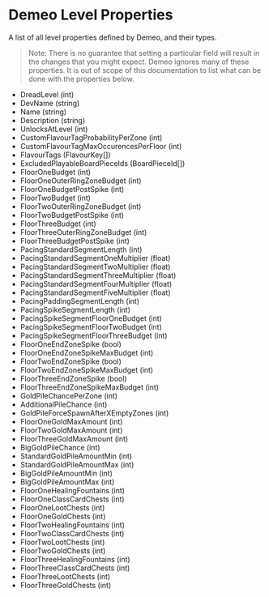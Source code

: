 # Demeo Level Properties

A list of all level properties defined by Demeo, and their types.

> Note: There is no guarantee that setting a particular field will result in the changes that you might expect. Demeo ignores many of these properties. It is out of scope of this documentation to list what can be done with the properties below.

- DreadLevel (int)
- DevName (string)
- Name (string)
- Description (string)
- UnlocksAtLevel (int)
- CustomFlavourTagProbabilityPerZone (int)
- CustomFlavourTagMaxOccurencesPerFloor (int)
- FlavourTags (FlavourKey[])
- ExcludedPlayableBoardPieceIds (BoardPieceId[])
- FloorOneBudget (int)
- FloorOneOuterRingZoneBudget (int)
- FloorOneBudgetPostSpike (int)
- FloorTwoBudget (int)
- FloorTwoOuterRingZoneBudget (int)
- FloorTwoBudgetPostSpike (int)
- FloorThreeBudget (int)
- FloorThreeOuterRingZoneBudget (int)
- FloorThreeBudgetPostSpike (int)
- PacingStandardSegmentLength (int)
- PacingStandardSegmentOneMultiplier (float)
- PacingStandardSegmentTwoMultiplier (float)
- PacingStandardSegmentThreeMultiplier (float)
- PacingStandardSegmentFourMultiplier (float)
- PacingStandardSegmentFiveMultiplier (float)
- PacingPaddingSegmentLength (int)
- PacingSpikeSegmentLength (int)
- PacingSpikeSegmentFloorOneBudget (int)
- PacingSpikeSegmentFloorTwoBudget (int)
- PacingSpikeSegmentFloorThreeBudget (int)
- FloorOneEndZoneSpike (bool)
- FloorOneEndZoneSpikeMaxBudget (int)
- FloorTwoEndZoneSpike (bool)
- FloorTwoEndZoneSpikeMaxBudget (int)
- FloorThreeEndZoneSpike (bool)
- FloorThreeEndZoneSpikeMaxBudget (int)
- GoldPileChancePerZone (int)
- AdditionalPileChance (int)
- GoldPileForceSpawnAfterXEmptyZones (int)
- FloorOneGoldMaxAmount (int)
- FloorTwoGoldMaxAmount (int)
- FloorThreeGoldMaxAmount (int)
- BigGoldPileChance (int)
- StandardGoldPileAmountMin (int)
- StandardGoldPileAmountMax (int)
- BigGoldPileAmountMin (int)
- BigGoldPileAmountMax (int)
- FloorOneHealingFountains (int)
- FloorOneClassCardChests (int)
- FloorOneLootChests (int)
- FloorOneGoldChests (int)
- FloorTwoHealingFountains (int)
- FloorTwoClassCardChests (int)
- FloorTwoLootChests (int)
- FloorTwoGoldChests (int)
- FloorThreeHealingFountains (int)
- FloorThreeClassCardChests (int)
- FloorThreeLootChests (int)
- FloorThreeGoldChests (int)
